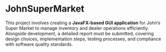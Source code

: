 # JohnSuperMarket
This project involves creating a **JavaFX-based GUI application** for John’s Super Market to manage inventory and dealer operations efficiently. Alongside development, a detailed report must be submitted, covering design choices, implementation steps, testing processes, and compliance with software quality standards.

